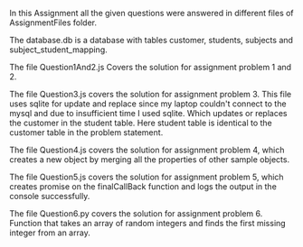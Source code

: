 In this Assignment all the given questions were answered in different files of AssignmentFiles folder.

The database.db is a database with tables customer, students, subjects and subject_student_mapping.

The file Question1And2.js Covers the solution for assignment problem 1 and 2.

The file Question3.js covers the solution for assignment problem 3. This file uses sqlite for update and replace since my laptop couldn't connect to the mysql and due to insufficient time I used sqlite. Which updates or replaces the customer in the student table. Here student table is identical to the customer table in the problem statement.

The file Question4.js covers the solution for assignment problem 4, which creates a new object by merging all the properties of other sample objects.

The file Question5.js covers the solution for assignment problem 5, which creates promise on the finalCallBack function and logs the output in the console successfully.

The file Question6.py covers the solution for assignment problem 6. Function that takes an array of random integers and finds the first missing integer from an array.
